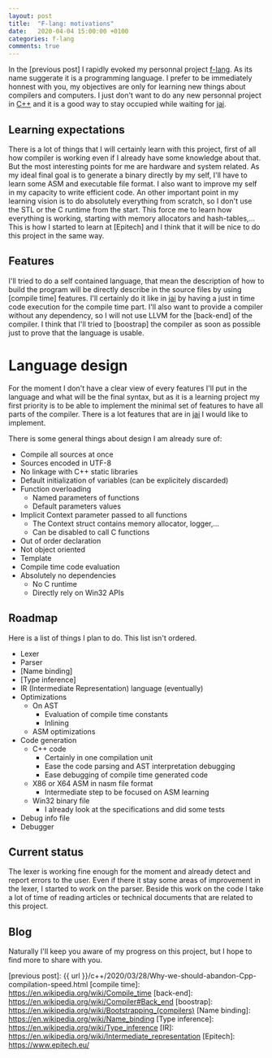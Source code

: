 ```yaml
---
layout: post
title:  "F-lang: motivations"
date:   2020-04-04 15:00:00 +0100
categories: f-lang
comments: true
---
```

In the [previous post] I rapidly evoked my personnal project [f-lang]. As its name suggerate it is a programming
language. I prefer to be immediately honnest with you, my objectives are only for learning new things about compilers
and computers. I just don't want to do any new personnal project in [C++] and it is a good way to stay occupied while
waiting for [jai].

## Learning expectations
There is a lot of things that I will certainly learn with this project, first of all how compiler is working even if I
already have some knowledge about that. But the most interesting points for me are hardware and system related. As my
ideal final goal is to generate a binary directly by my self, I'll have to learn some ASM and executable file format. I
also want to improve my self in my capacity to write efficient code.
An other important point in my learning vision is to do absolutely everything from scratch, so I don't use the STL or
the C runtime from the start. This force me to learn how everything is working, starting with memory allocators and
hash-tables,... This is how I started to learn at [Epitech] and I think that it will be nice to do this project in the
same way.

## Features
I'll tried to do a self contained language, that mean the description of how to build the program will be directly
describe in the source files by using [compile time] features. I'll certainly do it like in [jai] by having a just in
time code execution for the compile time part.
I'll also want to provide a compiler without any dependency, so I will not use LLVM for the [back-end] of the compiler.
I think that I'll tried to [boostrap] the compiler as soon as possible just to prove that the language is usable.

# Language design
For the moment I don't have a clear view of every features I'll put in the language and what will be the final syntax,
but as it is a learning project my first priority is to be able to implement the minimal set of features to have all
parts of the compiler. There is a lot features that are in [jai] I would like to implement.

There is some general things about design I am already sure of:
 - Compile all sources at once
 - Sources encoded in UTF-8
 - No linkage with C++ static libraries
 - Default initialization of variables (can be explicitely discarded)
 - Function overloading
   - Named parameters of functions
   - Default parameters values
 - Implicit Context parameter passed to all functions
   - The Context struct contains memory allocator, logger,...
   - Can be disabled to call C functions
 - Out of order declaration
 - Not object oriented
 - Template
 - Compile time code evaluation
 - Absolutely no dependencies
   - No C runtime
   - Directly rely on Win32 APIs

## Roadmap
Here is a list of things I plan to do. This list isn't ordered.
 - Lexer
 - Parser
 - [Name binding]
 - [Type inference]
 - IR (Intermediate Representation) language (eventually)
 - Optimizations
   - On AST
     - Evaluation of compile time constants
	 - Inlining
   - ASM optimizations
 - Code generation
   - C++ code
     - Certainly in one compilation unit
     - Ease the code parsing and AST interpretation debugging
	 - Ease debugging of compile time generated code
   - X86 or X64 ASM in nasm file format
     - Intermediate step to be focused on ASM learning
   - Win32 binary file
     - I already look at the specifications and did some tests
 - Debug info file
 - Debugger

## Current status
The lexer is working fine enough for the moment and already detect and report errors to the user. Even if there it stay
some areas of improvement in the lexer, I started to work on the parser.
Beside this work on the code I take a lot of time of reading articles or technical documents that are related to this
project.

## Blog
Naturally I'll keep you aware of my progress on this project, but I hope to find more to share with you.

[f-lang]: https://github.com/Flamaros/f-lang
[C++]: https://isocpp.org/
[jai]: https://inductive.no/jai/
[previous post]: {{ url }}/c++/2020/03/28/Why-we-should-abandon-Cpp-compilation-speed.html
[compile time]: https://en.wikipedia.org/wiki/Compile_time
[back-end]: https://en.wikipedia.org/wiki/Compiler#Back_end
[boostrap]: https://en.wikipedia.org/wiki/Bootstrapping_(compilers)
[Name binding]: https://en.wikipedia.org/wiki/Name_binding
[Type inference]: https://en.wikipedia.org/wiki/Type_inference
[IR]: https://en.wikipedia.org/wiki/Intermediate_representation
[Epitech]: https://www.epitech.eu/